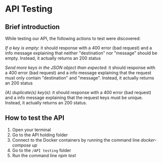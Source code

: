 # API Testing

## Brief introduction

While testing our API, the following actions to test were discovered:

*If a key is empty*: it should response with a 400 error (bad request) and a info message explaining that neither "destination" nor "message" should be empty. Instead, it actually returns an 200 status

*Send more keys in the JSON object than expected*: it should response with a 400 error (bad request) and a info message explaining that the request must only contain "destination" and "message". Instead, it actually returns an 200 status

*(A) duplicate(s) key(s)*: it should response with a 400 error (bad request) and a info message explaining that the request keys must be unique. Instead, it actually returns an 200 status.


## How to test the API

1. Open your terminal
2. Go to the API holding folder
3. Connect to the Docker containers by running the command line *docker-compose up*
4. Go to the ``/API testing`` folder
5. Run the command line *npm test*